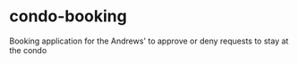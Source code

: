 # condo-booking
Booking application for the Andrews' to approve or deny requests to stay at the condo

